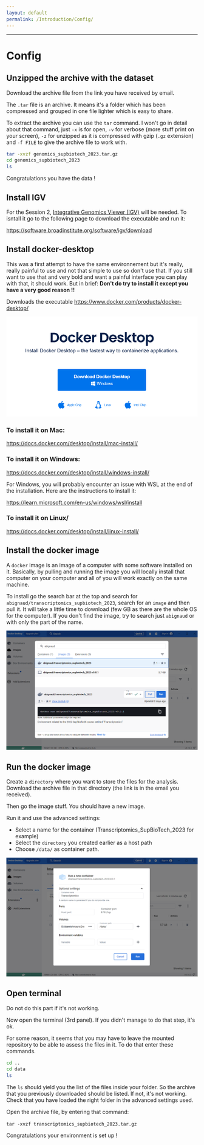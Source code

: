 ```yaml
---
layout: default
permalink: /Introduction/Config/
---
```


---
# Config

## Unzipped the archive with the dataset

Download the archive file from the link you have received by email.

The `.tar` file is an archive. It means it's a folder which has been compressed and grouped in one file lighter which is easy to share.

To extract the archive you can use the `tar` command. I won't go in detail about that command, just `-x` is for open, `-v` for verbose (more stuff print on your screen), `-z` for unzipped as it is compressed with gzip (`.gz` extension) and `-f FILE` to give the archive file to work with.

```sh
tar -xvzf genomics_supbiotech_2023.tar.gz
cd genomics_supbiotech_2023
ls
```

Congratulations you have the data !

## Install IGV 

For the Session 2,
[Integrative Genomics Viewer (IGV)](https://software.broadinstitute.org/software/igv/) 
will be needed. To isntall it go to the following page to download the 
executable and run it:

https://software.broadinstitute.org/software/igv/download

## Install docker-desktop

This was a first attempt to have the same environnement but it's really, really painful to use and not that simple to use so don't use that. If you still want to use that and very bold and want a painful interface you can play with that, it should work. 
But in brief: **Don't do try to install it except you have a very good reason !!**

Downloads the executable
https://www.docker.com/products/docker-desktop/

![docker_desktop](assets/docker_desktop.png)

### To install it on Mac:
https://docs.docker.com/desktop/install/mac-install/

### To install it on Windows:
https://docs.docker.com/desktop/install/windows-install/

For Windows, you will probably encounter an issue with WSL at the end of the installation. Here are the instructions to install it:

https://learn.microsoft.com/en-us/windows/wsl/install 

### To install it on Linux/
https://docs.docker.com/desktop/install/linux-install/


## Install the docker image

A `docker` image is an image of a computer with some software installed on it. 
Basically, by pulling and running the image you will locally install that 
computer on your computer and all of you will work exactly on the same machine.

To install go the search bar at the top and search for 
`abignaud/transcriptomics_supbiotech_2023`, search for an `image` and then pull
it. It will take a little time to download (few GB as there are the whole OS for
the computer). If you don't find the image, try to search just `abignaud` or 
with only the part of the name.

![download_image](assets/image_download.png)

## Run the docker image

Create a `directory` where you want to store the files for the analysis.
Download the archive file in that directory (the link is in the email you 
received). 

Then go the image stuff. You should have a new image.

Run it and use the advanced settings:
- Select a name for the container (Transcriptomics_SupBioTech_2023 for example)
- Select the `directory` you created earlier as a host path
- Choose `/data/` as container path.

![setting_container](assets/setting_container.png)

## Open terminal

Do not do this part if it's not working.

Now open the terminal (3rd panel). If you didn't manage to do that step, it's 
ok.

For some reason, it seems that you may have to leave the mounted repository to 
be able to assess the files in it. To do that enter these commands.

```sh
cd ..
cd data
ls 
```

The `ls` should yield you the list of the files inside your folder. So the
archive that you previously downloaded should be listed. If not, it's not 
working. Check that you have loaded the right folder in the advanced settings 
used.

Open the archive file, by entering that command:

`tar -xvzf transcriptomics_supbiotech_2023.tar.gz`

Congratulations your environment is set up !


